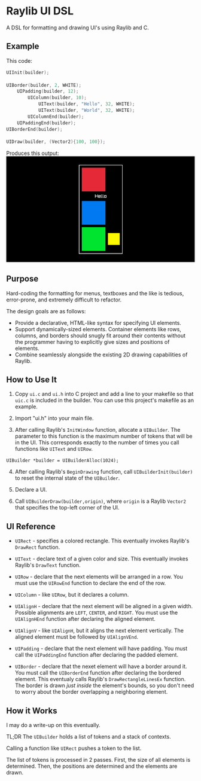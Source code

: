 # Raylib UI DSL
A DSL for formatting and drawing UI's using Raylib and C.

## Example

This code:
```C
UIInit(builder);

UIBorder(builder, 2, WHITE);
    UIPadding(builder, 12);
        UIColumn(builder, 10);
            UIText(builder, "Hello", 32, WHITE);
            UIText(builder, "World", 32, WHITE);
        UIColumnEnd(builder);
    UIPaddingEnd(builder);
UIBorderEnd(builder);

UIDraw(builder, (Vector2){100, 100});
```

Produces this output:
![hello world](screenshots/hello-world.png "Hello World")


## Purpose
Hard-coding the formatting for menus, textboxes and the like is tedious, error-prone, and extremely difficult to refactor.

The design goals are as follows:
* Provide a declarative, HTML-like syntax for specifying UI elements.
* Support dynamically-sized elements. Container elements like rows, columns, and borders should snugly fit around their contents without the programmer having to explicitly give sizes and positions of elements.
* Combine seamlessly alongside the existing 2D drawing capabilities of Raylib.

## How to Use It
1. Copy `ui.c` and `ui.h` into C project and add a line to your makefile so that `uic.c` is included in the builder. You can use this project's makefile as an example.

2. Import "ui.h" into your main file.

3. After calling Raylib's `InitWindow` function, allocate a `UIBuilder`. The parameter to this function is the maximum number of tokens that will be in the UI. This corresponds exactly to the number of times you call functions like `UIText` and `UIRow`.
```
UIBuilder *builder = UIBuilderAlloc(1024);
```


4. After calling Raylib's `BeginDrawing` function, call `UIBuilderInit(builder)` to reset the internal state of the `UIBuilder`.

5. Declare a UI.

6. Call `UIBuilderDraw(builder,origin)`, where `origin` is a Raylib `Vector2` that specifies the top-left corner of the UI.

## UI Reference
* `UIRect` - specifies a colored rectangle. This eventually invokes Raylib's `DrawRect` function.

* `UIText` - declare text of a given color and size. This eventually invokes Raylib's `DrawText` function.

* `UIRow` - declare that the next elements will be arranged in a row. You must use the `UIRowEnd` function to declare the end of the row.

* `UIColumn` - like `UIRow`, but it declares a column.

* `UIAlignH` - declare that the next element will be aligned in a given width. Possible alignments are `LEFT`, `CENTER`, and `RIGHT`. You must use the `UIAlignHEnd` function after declaring the aligned element.

* `UIAlignV` - like `UIAlignH`, but it aligns the next element vertically. The aligned element must be followed by `UIAlignVEnd`.

* `UIPadding` - declare that the next element will have padding. You must call the `UIPaddingEnd` function after declaring the padded element.

* `UIBorder` - declare that the nexet element will have a border around it. You must call the `UIBorderEnd` function after declaring the bordered element. This eventualy calls Raylib's `DrawRectangleLinesEx` function. The border is drawn *just inside* the element's bounds, so you don't need to worry about the border overlapping a neighboring element.

## How it Works
I may do a write-up on this eventually.

TL;DR The `UIBuilder` holds a list of tokens and a stack of contexts. 

Calling a function like `UIRect` pushes a token to the list.

The list of tokens is processed in 2 passes. First, the size of all elements is determined. Then, the positions are determined and the elements are drawn.


